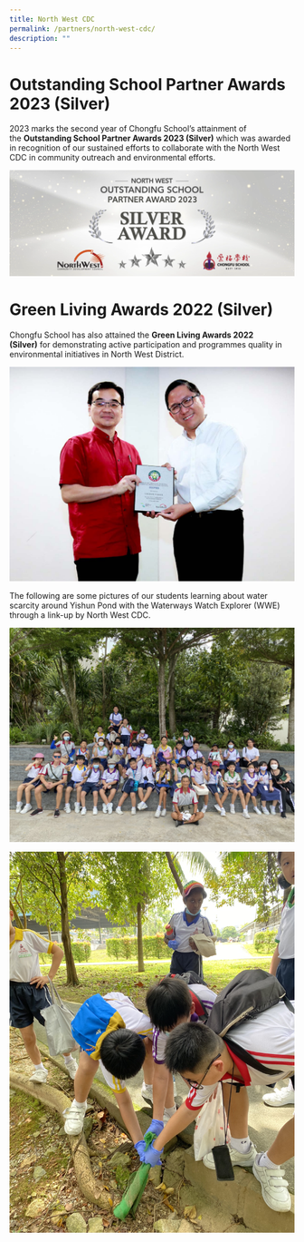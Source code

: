```yaml
---
title: North West CDC
permalink: /partners/north-west-cdc/
description: ""
---
```

# Outstanding School Partner Awards 2023 (Silver)
2023 marks the second year of Chongfu School’s attainment of the **Outstanding School Partner Awards 2023 (Silver)** which was awarded in recognition of our sustained efforts to collaborate with the North West CDC in community outreach and environmental efforts.

![Outstanding School Partner Awards 2023 (Silver)](/images/NorthWestCDC_SilverAward.png)

# Green Living Awards 2022 (Silver)

Chongfu School has also attained the **Green Living Awards 2022 (Silver)** for demonstrating active participation and programmes quality in environmental initiatives in North West District.

![Mr Soon Woo Sin, Vice Principal receiving the award from Mr Alex Yam, Mayor of North West District.](/images/MrSoon_GreenLivingAwardV2.jpg)

The following are some pictures of our students learning about water scarcity around Yishun Pond with the Waterways Watch Explorer (WWE) through a link-up by North West CDC.

![Students in active participation at the program](/images/Students_GreenLiving1.jpeg)

![Students in active participation at the program](/images/Students_GreenLiving2.jpeg)